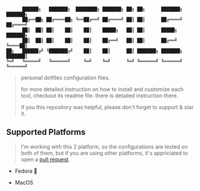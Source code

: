 ```
      ██████╗   ███████╗  ████████╗ ███████╗ ██╗ ██╗      ███████╗ ███████╗
      ██╔══██╗ ██╔════██╗ ╚══██╔══╝ ██╔════╝ ██║ ██║      ██╔════╝ ██╔════╝
      ██║  ██║ ██║    ██║    ██║    █████╗   ██║ ██║      █████╗   ███████╗
      ██║  ██║ ██║    ██║    ██║    ██╔══╝   ██║ ██║      ██╔══╝   ╚════██║
██╗   ██████╔╝ ╚███████╔╝    ██║    ██║      ██║ ███████╗ ███████╗ ███████║
╚═╝   ╚═════╝   ╚══════╝     ╚═╝    ╚═╝      ╚═╝ ╚══════╝ ╚══════╝ ╚══════╝
```

> personal dotfiles configuration files.
>
> for more detailed instruction on how to install and customize each tool, checkout its readme file. there is detailed instruction there.
>
> if you this repository was helpful, please don't forget to support & star it.

## Supported Platforms

> I'm working with this 2 platform, so the configurations are tested on both of them, but if you are using other platforms, it's appriciated to open a [pull request](https://github.com/mohammadne/dotfiles/pulls).

- Fedora 💚

- MacOS

